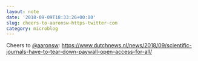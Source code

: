 ```yaml
---
layout: note
date: '2018-09-09T18:33:26+00:00'
slug: cheers-to-aaronsw-https-twitter-com
category: microblog
---
```

Cheers to [@aaronsw](https://twitter.com/aaronsw): https://www.dutchnews.nl/news/2018/09/scientific-journals-have-to-tear-down-paywall-open-access-for-all/

